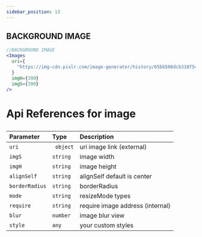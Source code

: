 ```yaml
---
sidebar_position: 13
---
```


## BACKGROUND IMAGE

```jsx or tsx or js
//BACKGROUND IMAGE
<Images
  uri={
    "https://img-cdn.pixlr.com/image-generator/history/65bb506dcb310754719cf81f/ede935de-1138-4f66-8ed7-44bd16efc709/medium.webp"
  }
  imgH={300}
  imgS={300}
/>
```

# Api References for  image

##

| Parameter      | Type      | Description                      |
| :------------- | :-------- | :------------------------------- |
| `uri`          | ` object` | uri image link (external)        |
| `imgS`         | `string`  | image width                      |
| `imgH`         | `string`  | image height                     |
| `alignSelf`    | `string`  | alignSelf default is center      |
| `borderRadius` | `string`  | borderRadius                     |
| `mode`         | `string`  | resizeMode types                 |
| `require`      | `string`  | require image address (internal) |
| `blur`         | `number`  | image blur view                  |
| `style`        | `any`     | your custom styles               |

